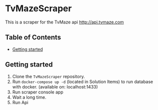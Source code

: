 # TvMazeScraper

This is a scraper for the TvMaze api http://api.tvmaze.com

## Table of Contents

- [Getting started](#getting-started)

## Getting started

1. Clone the `TvMazeScraper` repository.
2. Run `docker-compose up -d` (located in Solution Items) to run database with docker. (available on: localhost:1433)
3. Run scraper console app
4. Wait a long time.
5. Run Api